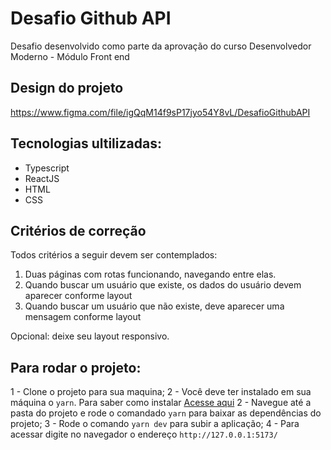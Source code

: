 # Desafio Github API

Desafio desenvolvido como parte da aprovação do curso Desenvolvedor Moderno - Módulo Front end

## Design do projeto

https://www.figma.com/file/igQqM14f9sP17jyo54Y8vL/DesafioGithubAPI


## Tecnologias ultilizadas:
- Typescript
- ReactJS
- HTML
- CSS

## Critérios de correção

Todos critérios a seguir devem ser contemplados:

1) Duas páginas com rotas funcionando, navegando entre elas.
2) Quando buscar um usuário que existe, os dados do usuário devem aparecer conforme layout
3) Quando buscar um usuário que não existe, deve aparecer uma mensagem conforme layout

Opcional: deixe seu layout responsivo.

## Para rodar o projeto:
1 - Clone o projeto para sua maquina;
2 - Você deve ter instalado em sua máquina o ```yarn```. Para saber como instalar [Acesse aqui](https://classic.yarnpkg.com/lang/en/docs/install/#windows-stable)
2 - Navegue até a pasta do projeto e rode o comandado ```yarn``` para baixar as dependências do projeto;
3 - Rode o comando ```yarn dev``` para subir a aplicação;
4 - Para acessar digite no navegador o endereço ```http://127.0.0.1:5173/```
